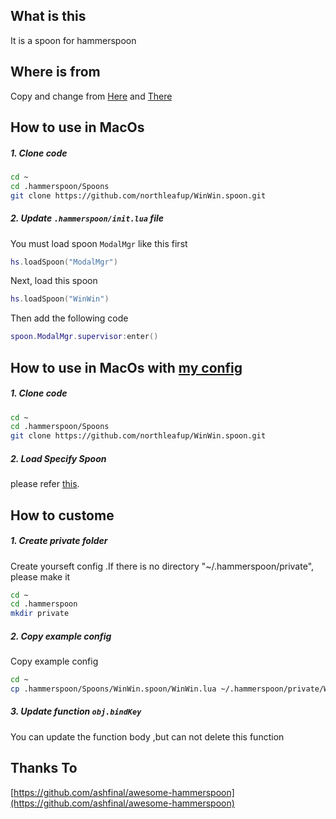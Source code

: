 ## What is this

It is a spoon for hammerspoon



## Where is from 

Copy and change from [Here](https://github.com/Hammerspoon/Spoons/tree/master/Spoons) and [There](https://github.com/ashfinal/awesome-hammerspoon/blob/master/init.lua)

## How to use in MacOs  

##### 1. Clone code 

```bash
cd ~
cd .hammerspoon/Spoons
git clone https://github.com/northleafup/WinWin.spoon.git
```

##### 2. Update `.hammerspoon/init.lua` file 

You must load spoon `ModalMgr` like this first 

```lua 
hs.loadSpoon("ModalMgr")
```

Next, load this spoon 

```lua
hs.loadSpoon("WinWin")
```

Then add the following code 

```lua
spoon.ModalMgr.supervisor:enter()
```

## How to use in MacOs with  [my config](https://github.com/northleafup/my-hammerspoon)

##### 1. Clone code

```bash
cd ~
cd .hammerspoon/Spoons
git clone https://github.com/northleafup/WinWin.spoon.git
```

##### 2. Load Specify Spoon 

please refer [this](https://github.com/northleafup/my-hammerspoon#2-load-specify-spoon).

## How to custome

##### 1. Create private folder 

Create yourseft config .If there is no directory "~/.hammerspoon/private", please make it 

```bash
cd ~
cd .hammerspoon
mkdir private
```

##### 2. Copy example config 

Copy example config

```bash
cd ~
cp .hammerspoon/Spoons/WinWin.spoon/WinWin.lua ~/.hammerspoon/private/WinWin.lua
```

##### 3. Update function `obj.bindKey`

You can update the function body ,but can not delete this function



## Thanks To

[https://github.com/ashfinal/awesome-hammerspoon](https://github.com/ashfinal/awesome-hammerspoon)